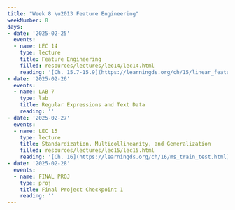 ```yaml
---
title: "Week 8 \u2013 Feature Engineering"
weekNumber: 8
days:
- date: '2025-02-25'
  events:
  - name: LEC 14
    type: lecture
    title: Feature Engineering
    filled: resources/lectures/lec14/lec14.html
    reading: '[Ch. 15.7-15.9](https://learningds.org/ch/15/linear_feature_eng.html)'
- date: '2025-02-26'
  events:
  - name: LAB 7
    type: lab
    title: Regular Expressions and Text Data
    reading: ''
- date: '2025-02-27'
  events:
  - name: LEC 15
    type: lecture
    title: Standardization, Multicollinearity, and Generalization
    filled: resources/lectures/lec15/lec15.html
    reading: '[Ch. 16](https://learningds.org/ch/16/ms_train_test.html), [17.6](https://learningds.org/ch/17/inf_pred_gen_prob.html)'
- date: '2025-02-28'
  events:
  - name: FINAL PROJ
    type: proj
    title: Final Project Checkpoint 1
    reading: ''
---
```

